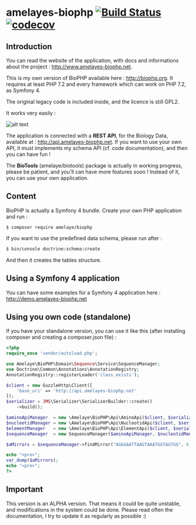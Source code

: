 # amelayes-biophp [![Build Status](https://travis-ci.com/amelaye/biophp.svg?branch=develop)](https://travis-ci.com/amelaye/biophp) [![codecov](https://codecov.io/gh/amelaye/biophp/branch/develop/graph/badge.svg)](https://codecov.io/gh/amelaye/biophp)

## Introduction
You can read the website of the application, with docs and informations about the project : http://www.amelayes-biophp.net.

This is my own version of BioPHP available here : http://biophp.org. It requires at least PHP 7.2 and every framework which can work on PHP 7.2, 
as Symfony 4.

The original legacy code is included inside, and the licence is still GPL2.

It works very easily :

![alt text](http://www.amelayes-biophp.net/img/biophp2.png "BioPHP schema")

The application is connected with a **REST API**, for the Biology Data, available at : http://api.amelayes-biophp.net.
If you want to use your own API, it must implements my schema API (cf. code documentation), and then you can have fun !

The **BioTools** (amelaye/biotools) package is actually in working progress, please be patient, and you'll can have more features soon !
Instead of it, you can use your own application.

## Content
BioPHP is actually a Symfony 4 bundle. Create your own PHP application and run :

```shell
$ composer require amelaye/biophp
```
If you want to use the predefined data schema, please run after :

```bash
$ bin/console doctrine:schema:create
```
And then it creates the tables structure.

## Using a Symfony 4 application

You can have some examples for a Symfony 4 application here : http://demo.amelayes-biophp.net

## Using you own code (standalone)

If you have your standalone version, you can use it like this (after installing composer and creating a composer.json file) :

```php
<?php
require_once 'vendor/autoload.php';

use Amelaye\BioPHP\Domain\Sequence\Service\SequenceManager;
use Doctrine\Common\Annotations\AnnotationRegistry;
AnnotationRegistry::registerLoader('class_exists');

$client = new GuzzleHttp\Client([
    'base_uri' => 'http://api.amelayes-biophp.net'
]);
$serializer = JMS\Serializer\SerializerBuilder::create()
    ->build();

$aminoApiManager  = new \Amelaye\BioPHP\Api\AminoApi($client, $serializer);
$nucleotidManager = new \Amelaye\BioPHP\Api\NucleotidApi($client, $serializer);
$elementManager   = new \Amelaye\BioPHP\Api\ElementApi($client, $serializer);
$sequenceManager  = new SequenceManager($aminoApiManager, $nucleotidManager, $elementManager);

$aMirrors = $sequenceManager->findMirror("AGGGAATTAAGTAAATGGTAGTGG", 6, 8, 'E');

echo "<pre>";
var_dump($aMirrors);
echo "<pre>";
?>
```

## Important
This version is an ALPHA version. That means it could be quite unstable, and modifications in the system could be done. 
Please read often the documentation, I try to update it as regularly as possible :)